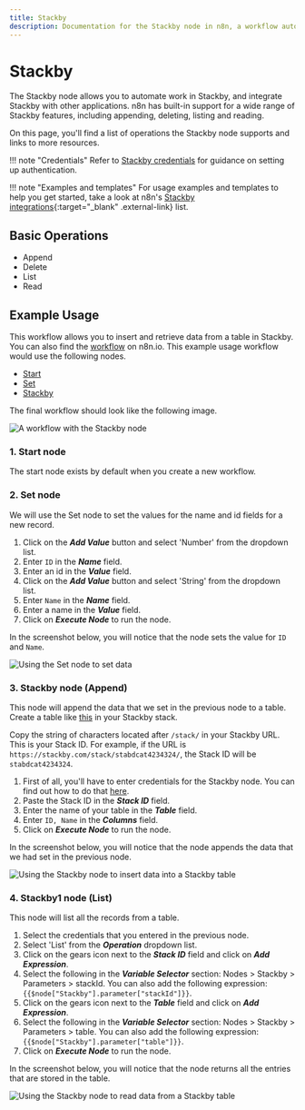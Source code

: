 ```yaml
---
title: Stackby
description: Documentation for the Stackby node in n8n, a workflow automation platform. Includes details of operations and configuration, and links to examples and credentials information.
---
```


# Stackby

The Stackby node allows you to automate work in Stackby, and integrate Stackby with other applications. n8n has built-in support for a wide range of Stackby features, including appending, deleting, listing and reading. 

On this page, you'll find a list of operations the Stackby node supports and links to more resources.

!!! note "Credentials"
    Refer to [Stackby credentials](/integrations/builtin/credentials/stackby/) for guidance on setting up authentication. 

!!! note "Examples and templates"
    For usage examples and templates to help you get started, take a look at n8n's [Stackby integrations](https://n8n.io/integrations/stackby/){:target="_blank" .external-link} list.


## Basic Operations

- Append
- Delete
- List
- Read

## Example Usage

This workflow allows you to insert and retrieve data from a table in Stackby. You can also find the [workflow](https://n8n.io/workflows/934) on n8n.io. This example usage workflow would use the following nodes.
- [Start](/integrations/builtin/core-nodes/n8n-nodes-base.start/)
- [Set](/integrations/builtin/core-nodes/n8n-nodes-base.set/)
- [Stackby]()

The final workflow should look like the following image.

![A workflow with the Stackby node](/_images/integrations/builtin/app-nodes/stackby/workflow.png)

### 1. Start node

The start node exists by default when you create a new workflow.

### 2. Set node

We will use the Set node to set the values for the name and id fields for a new record.

1. Click on the ***Add Value*** button and select 'Number' from the dropdown list.
2. Enter `ID` in the ***Name*** field.
3. Enter an id in the ***Value*** field.
4. Click on the ***Add Value*** button and select 'String' from the dropdown list.
5. Enter `Name` in the ***Name*** field.
6. Enter a name in the ***Value*** field.
7. Click on ***Execute Node*** to run the node.

In the screenshot below, you will notice that the node sets the value for `ID` and `Name`.

![Using the Set node to set data](/_images/integrations/builtin/app-nodes/stackby/set_node.png)

### 3. Stackby node (Append)

This node will append the data that we set in the previous node to a table. Create a table like [this](https://stackby.com/embed/shr161295766228627eec5) in your Stackby stack.

Copy the string of characters located after `/stack/` in your Stackby URL. This is your Stack ID. For example, if the URL is `https://stackby.com/stack/stabdcat4234324/`, the Stack ID will be `stabdcat4234324`.

1. First of all, you'll have to enter credentials for the Stackby node. You can find out how to do that [here](/integrations/builtin/credentials/stackby/).
2. Paste the Stack ID in the ***Stack ID*** field.
3. Enter the name of your table in the ***Table*** field.
4. Enter `ID, Name` in the ***Columns*** field.
5. Click on ***Execute Node*** to run the node.

In the screenshot below, you will notice that the node appends the data that we had set in the previous node.

![Using the Stackby node to insert data into a Stackby table](/_images/integrations/builtin/app-nodes/stackby/stackby_node.png)

### 4. Stackby1 node (List)

This node will list all the records from a table.

1. Select the credentials that you entered in the previous node.
2. Select 'List' from the ***Operation*** dropdown list.
3. Click on the gears icon next to the ***Stack ID*** field and click on ***Add Expression***.
4. Select the following in the ***Variable Selector*** section: Nodes > Stackby > Parameters > stackId. You can also add the following expression: `{{$node["Stackby"].parameter["stackId"]}}`.
5. Click on the gears icon next to the ***Table*** field and click on ***Add Expression***.
6. Select the following in the ***Variable Selector*** section: Nodes > Stackby > Parameters > table. You can also add the following expression: `{{$node["Stackby"].parameter["table"]}}`.
7. Click on ***Execute Node*** to run the node.

In the screenshot below, you will notice that the node returns all the entries that are stored in the table.

![Using the Stackby node to read data from a Stackby table](/_images/integrations/builtin/app-nodes/stackby/stackby1_node.png)


